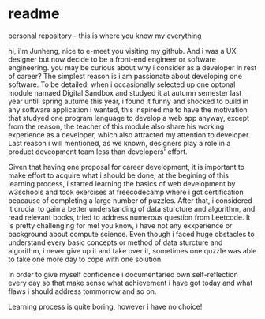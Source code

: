 # readme
personal repository - this is where you know my everything

hi, i'm Junheng, nice to e-meet you visiting my github. And i was a UX designer but now decide to be a front-end engineer or software engineering.
you may be curious about why i consider as a developer in rest of career? The simplest reason is i am passionate about developing one software. To be detailed, when i occasionally selected up one optonal module namaed Digital Sandbox and studyed it at autumn semester last year untill spring autume this year, i found it funny and shocked to build in any software application i wanted, this inspired me to have the motivation that studyed one program language to develop a web app anyway, except from the reason, the teacher of this module also share his working experience as a developer, which also attracted my attention to developer. Last reason i will mentioned, as we known, designers play a role in a product deveopment team less than developers' effort. 

Given that having one proposal for career development, it is important to make effort to acquire what i should be done, at the begining of this learning process, i started learning the basics of web development by w3schools and took exercises at freecodecamp where i got certification beacause of completing a large number of puzzles. After that, i considered it crucial to gain a better understanding of data sturcture and algorithm, and read relevant books, tried to address numerous question from Leetcode. It is pretty challenging for me! you know, i have not any exxperience or background about compute science. Even though i faced huge obstacles to understand every basic concepts or method of data sturcture and algorithm, i never give up it and take over it, sometimes one quzzle was able to take one more day to cope with one solution.

In order to give myself confidence i documentaried own self-reflection every day so that make sense what achievement i have got today and what flaws i should address tommorrow and so on.

Learning process is quite boring, however i have no choice!


